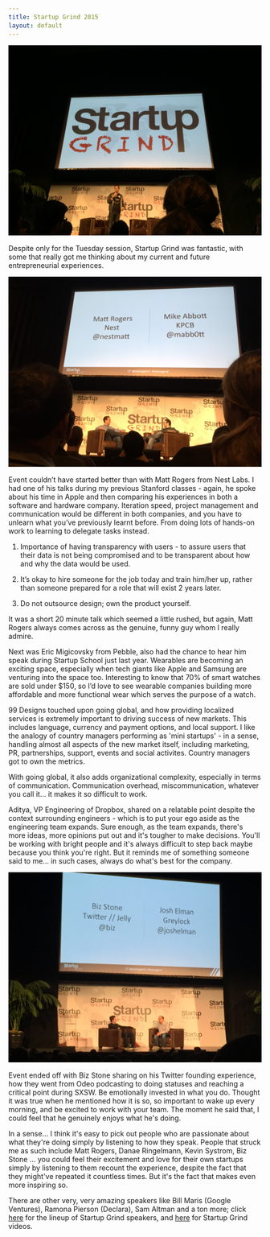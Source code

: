 ```yaml
---
title: Startup Grind 2015
layout: default
---
```


![My helpful screenshot](/assets/startupgrind1.jpg)<br>

Despite only for the Tuesday session, Startup Grind was fantastic, with some that really got me thinking about my current and future entrepreneurial experiences.

![My helpful screenshot](/assets/matt.jpg)<br>

Event couldn’t have started better than with Matt Rogers from Nest Labs. I had one of his talks during my previous Stanford classes - again, he spoke about his time in Apple and then comparing his experiences in both a software and hardware company. Iteration speed, project management and communication would be different in both companies, and you have to unlearn what you’ve previously learnt before. From doing lots of hands-on work to learning to delegate tasks instead.

1. Importance of having transparency with users - to assure users that their data is not being compromised and to be transparent about how and why the data would be used.

2. It’s okay  to hire someone for the job today and train him/her up, rather than someone prepared for a role that will exist 2 years later.

3. Do not outsource design; own the product yourself.

It was a short 20 minute talk which seemed a little rushed, but again, Matt Rogers always comes across as the genuine, funny guy whom I really admire.

Next was Eric Migicovsky from Pebble, also had the chance to hear him speak during Startup School just last year. Wearables are becoming an exciting space, especially when tech giants like Apple and Samsung are venturing into the space too. Interesting to know that 70% of smart watches are sold under $150, so I’d love to see wearable companies building more affordable and more functional wear which serves the purpose of a watch.

99 Designs touched upon going global, and how providing localized services is extremely important to driving success of new markets. This includes language, currency and payment options, and local support. I like the analogy of country managers performing as 'mini startups' - in a sense, handling almost all aspects of the new market itself, including marketing, PR, partnerships, support, events and social activites. Country managers got to own the metrics.

With going global, it also adds organizational complexity, especially in terms of communication. Communication overhead, miscommunication, whatever you call it... it makes it so difficult to work.

Aditya, VP Engineering of Dropbox, shared on a relatable point despite the context surrounding engineers - which is to put your ego aside as the engineering team expands. Sure enough, as the team expands, there's more ideas, more opinions put out and it's tougher to make decisions. You'll be working with bright people and it's always difficult to step back maybe because you think you're right. But it reminds me of something someone said to me... in such cases, always do what's best for the company. 

![My helpful screenshot](/assets/bizstone.jpg)<br>

Event ended off with Biz Stone sharing on his Twitter founding experience, how they went from Odeo podcasting to doing statuses and reaching a critical point during SXSW. Be emotionally invested in what you do. Thought it was true when he mentioned how it is so, so important to wake up every morning, and be excited to work with your team. The moment he said that, I could feel that he genuinely enjoys what he's doing. 

In a sense... I think it's easy to pick out people who  are passionate about what they're doing simply by listening to how they speak. People that struck me as such include Matt Rogers, Danae Ringelmann, Kevin Systrom, Biz Stone ... you could feel their excitement and love for their own startups simply by listening to them recount the experience, despite the fact that they might've repeated it countless times. But it's the fact that makes even more inspiring so.

There are other very, very amazing speakers like Bill Maris (Google Ventures), Ramona Pierson (Declara), Sam Altman and a ton more; click <a href="http://startupgrind.com/2015/#Speakers">here</a> for the lineup of Startup Grind speakers, and <a href="https://www.youtube.com/user/StartupGrind">here</a> for Startup Grind videos.